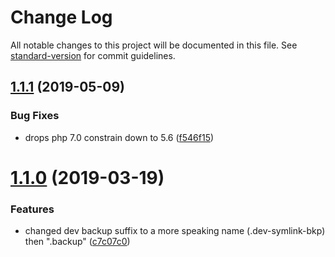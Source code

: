 # Change Log

All notable changes to this project will be documented in this file. See [standard-version](https://github.com/conventional-changelog/standard-version) for commit guidelines.

## [1.1.1](https://bitbucket.org/labor-digital/labor-composer-dev-symlink/branches/compare/v1.1.1%0Dv1.1.0#diff) (2019-05-09)


### Bug Fixes

* drops php 7.0 constrain down to 5.6 ([f546f15](https://bitbucket.org/labor-digital/labor-composer-dev-symlink/commits/f546f15))



# [1.1.0](https://bitbucket.org/labor-digital/labor-composer-dev-symlink/branches/compare/v1.1.0%0Dv1.0.2#diff) (2019-03-19)


### Features

* changed dev backup suffix to a more speaking name (.dev-symlink-bkp) then ".backup" ([c7c07c0](https://bitbucket.org/labor-digital/labor-composer-dev-symlink/commits/c7c07c0))
